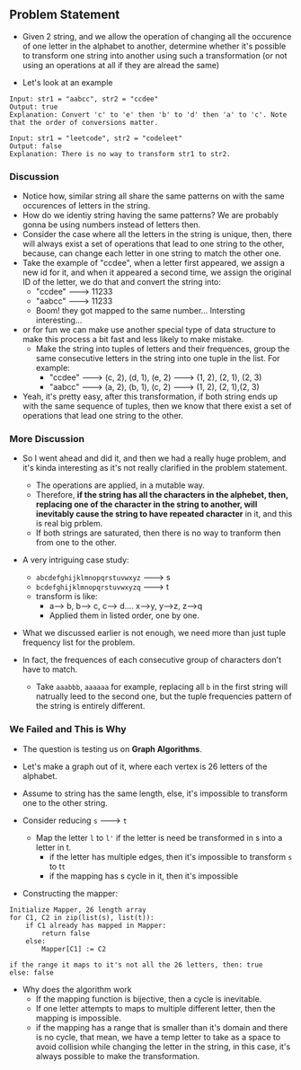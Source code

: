 ## Problem Statement

* Given 2 string, and we allow the operation of changing all the occurence of one letter in the alphabet to another, determine whether it's possible to transform one string into another using such a transformation (or not using an operations at all if they are alread the same)

* Let's look at an example
```
Input: str1 = "aabcc", str2 = "ccdee"
Output: true
Explanation: Convert 'c' to 'e' then 'b' to 'd' then 'a' to 'c'. Note that the order of conversions matter.
```

```
Input: str1 = "leetcode", str2 = "codeleet"
Output: false
Explanation: There is no way to transform str1 to str2.
```

### Discussion
* Notice how, similar string all share the same patterns on with the same occurences of letters in the string.
* How do we identiy string having the same patterns? We are probably gonna be using numbers instead of letters then.
* Consider the case where all the letters in the string is unique, then, there will always exist a set of operations that lead to one string to the other, because, can change each letter in one string to match the other one.
* Take the example of "ccdee", when a letter first appeared, we assign a new id for it, and when it appeared a second time, we assign the original ID of the letter, we do that and convert the string into:
	* "ccdee" ---> 11233
   * "aabcc" ---> 11233
   * Boom! they got mapped to the same number... Intersting interesting...
* or for fun we can make use another special type of data structure to make this process a bit fast and less likely to make mistake.
	* Make the string into tuples of letters and their frequences, group the same consecutive letters in the string into one tuple in the list. For example:
		* "ccdee" ---> (c, 2), (d, 1), (e, 2) ---> (1, 2), (2, 1), (2, 3)
		* "aabcc" ---> (a, 2), (b, 1), (c, 2) ---> (1, 2), (2, 1),(2, 3)
* Yeah, it's pretty easy, after this transformation, if both string ends up with the same sequence of tuples, then we know that there exist a set of operations that lead one string to the other.

### More Discussion

* So I went ahead and did it, and then we had a really huge problem, and it's kinda interesting as it's not really clarified in the problem statement.
	* The operations are applied, in a mutable way.
	* Therefore, **if the string has all the characters in the alphebet, then, replacing one of the character in the string to another, will inevitably cause the string to have repeated character** in it, and this is real big prblem.
	* If both strings are saturated, then there is no way to tranform then from one to the other.

* A very intriguing case study:
	* `abcdefghijklmnopqrstuvwxyz` ---> s
	* `bcdefghijklmnopqrstuvwxyzq` ---> t
	* transform is like:
		* a--> b, b--> c, c--> d.... x-->y, y-->z, z-->q
		* Applied them in listed order, one by one.
* What we discussed earlier is not enough, we need more than just tuple frequency list for the problem.
* In fact, the frequences of each consecutive group of characters don't have to match.
	* Take `aaabbb`, `aaaaaa` for example, replacing all `b` in the first string will natrually leed to the second one, but the tuple frequencies pattern of the string is entirely different.

### We Failed and This is Why
* The question is testing us on **Graph Algorithms**.

* Let's make a graph out of it, where each vertex is 26 letters of the alphabet. 

* Assume to string has the same length, else, it's impossible to transform one to the other string. 

* Consider reducing `s` ---> `t`
	* Map the letter `l` to `l'` if the letter is need be transformed in s into a letter in t. 
		* if the letter has multiple edges, then it's impossible to transform `s` to t`t`
		* if the mapping has s cycle in it, then it's impossible

* Constructing the mapper: 
```
Initialize Mapper, 26 length array
for C1, C2 in zip(list(s), list(t)):
	if C1 already has mapped in Mapper:
		return false
	else:
		Mapper[C1] := C2
		
if the range it maps to it's not all the 26 letters, then: true
else: false
```


* Why does the algorithm work
	* If the mapping function is bijective, then a cycle is inevitable. 
	* If one letter attempts to maps to multiple different letter, then the mapping is impossible.
	* if the mapping has a range that is smaller than it's domain and there is no cycle, that mean, we have a temp letter to take as a space to avoid collision while changing the letter in the string, in this case, it's always possible to make the transformation. 
